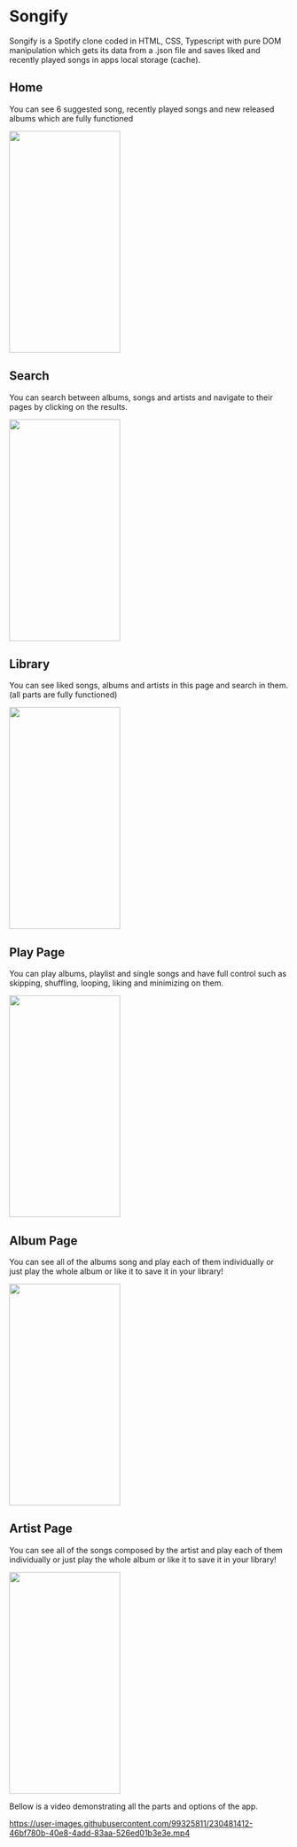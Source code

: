 # Songify
Songify is a Spotify clone coded in HTML, CSS, Typescript with pure DOM manipulation
which gets its data from a .json file and saves liked and recently played songs in apps local storage (cache).




## Home 
You can see 6 suggested song, recently played songs and new released albums which are fully functioned 

<img src="https://user-images.githubusercontent.com/99325811/230476978-67282980-bfd7-495f-b9ef-981dc62e1cb0.png" width="200" height="400" />









## Search
You can search between albums, songs and artists and navigate to their pages by clicking on the results.

<img src="https://user-images.githubusercontent.com/99325811/230477310-b6c61768-c503-46c9-8f65-3a485ef5206d.png" width="200" height="400" />









## Library
You can see liked songs, albums and artists in this page and search in them.(all parts are fully functioned)

<img src="https://user-images.githubusercontent.com/99325811/230477475-5ed21dd3-3b6d-4d07-b538-bf2af8992375.png" width="200" height="400" />









## Play Page 
You can play albums, playlist and single songs and have full control such as  skipping, shuffling, looping, liking and minimizing on them.

<img src="https://user-images.githubusercontent.com/99325811/230477800-f51eb8db-fda9-4f1a-ba69-3df61ace2f04.png" width="200" height="400" />









## Album Page
You can see all of the albums song and play each of them individually or just play the whole album or like it to save it in your library!

<img src="https://user-images.githubusercontent.com/99325811/230478065-bb62ae22-6469-472c-a68c-e7dbb587ef7e.png" width="200" height="400" />









## Artist Page
You can see all of the songs composed by the artist and play each of them individually or just play the whole album or like it to save it in your library!

<img src="https://user-images.githubusercontent.com/99325811/230478267-fe16af5a-18f1-499a-b7ce-647689822e43.png" width="200" height="400" />









Bellow is a video demonstrating all the parts and options of the app.

https://user-images.githubusercontent.com/99325811/230481412-46bf780b-40e8-4add-83aa-526ed01b3e3e.mp4




